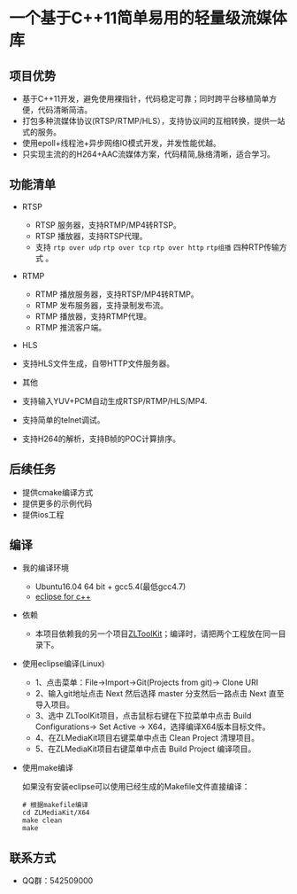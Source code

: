 # 一个基于C++11简单易用的轻量级流媒体库
## 项目优势
- 基于C++11开发，避免使用裸指针，代码稳定可靠；同时跨平台移植简单方便，代码清晰简洁。
- 打包多种流媒体协议(RTSP/RTMP/HLS），支持协议间的互相转换，提供一站式的服务。
- 使用epoll+线程池+异步网络IO模式开发，并发性能优越。
- 只实现主流的的H264+AAC流媒体方案，代码精简,脉络清晰，适合学习。

## 功能清单
- RTSP
  - RTSP 服务器，支持RTMP/MP4转RTSP。
  - RTSP 播放器，支持RTSP代理。
  - 支持 `rtp over udp` `rtp over tcp` `rtp over http` `rtp组播`  四种RTP传输方式 。

- RTMP
  - RTMP 播放服务器，支持RTSP/MP4转RTMP。
  - RTMP 发布服务器，支持录制发布流。
  - RTMP 播放器，支持RTMP代理。
  - RTMP 推流客户端。

- HLS
 - 支持HLS文件生成，自带HTTP文件服务器。

- 其他
 - 支持输入YUV+PCM自动生成RTSP/RTMP/HLS/MP4.
 - 支持简单的telnet调试。
 - 支持H264的解析，支持B帧的POC计算排序。
 
## 后续任务
- 提供cmake编译方式
- 提供更多的示例代码
- 提供ios工程

## 编译
- 我的编译环境
  - Ubuntu16.04 64 bit + gcc5.4(最低gcc4.7)
  - [eclipse for c++](https://www.eclipse.org/downloads/download.php?file=/oomph/epp/neon/R3/eclipse-inst-mac64.tar.gz)
- 依赖
  - 本项目依赖我的另一个项目[ZLToolKit](https://git.oschina.net/xiahcu/ZLToolKit)；编译时，请把两个工程放在同一目录下。
- 使用eclipse编译(Linux)
  - 1、点击菜单：File->Import->Git(Projects from git)-> Clone URI 
  - 2、输入git地址点击 Next 然后选择 master 分支然后一路点击 Next 直至导入项目。
  - 3、选中 ZLToolKit项目，点击鼠标右键在下拉菜单中点击 Build Configurations-> Set Active -> X64，选择编译X64版本目标文件。
  - 4、在ZLMediaKit项目右键菜单中点击 Clean Project 清理项目。
  - 5、在ZLMediaKit项目右键菜单中点击 Build Project 编译项目。
 
- 使用make编译

    如果没有安装eclipse可以使用已经生成的Makefile文件直接编译：

    ```
    # 根据makefile编译
    cd ZLMediaKit/X64
    make clean
    make
    ```

## 联系方式
- QQ群：542509000
